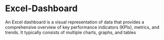 # Excel-Dashboard
An Excel dashboard is a visual representation of data that provides a comprehensive overview of key performance indicators (KPIs), metrics, and trends. It typically consists of multiple charts, graphs, and tables 
